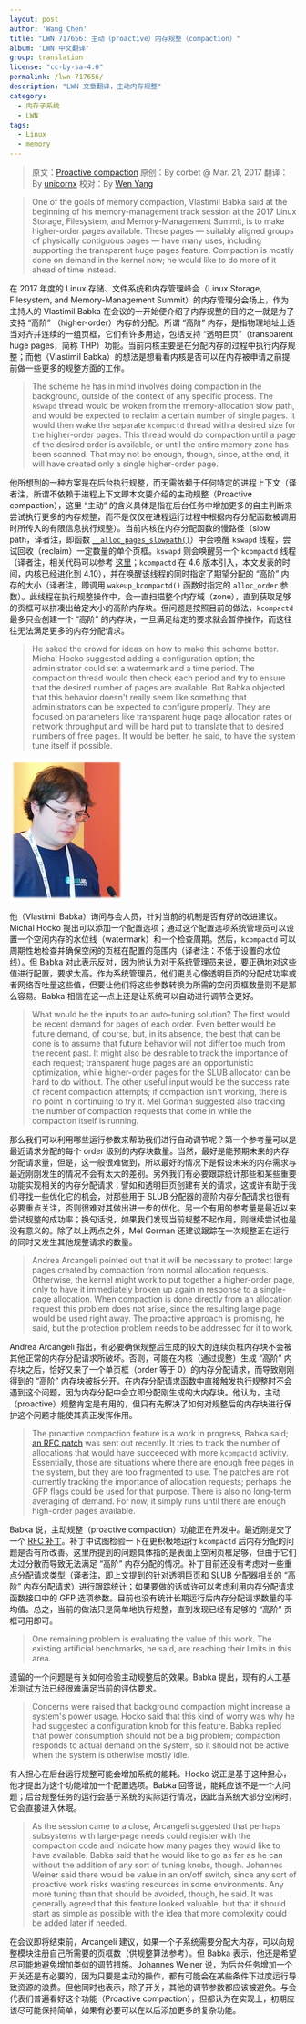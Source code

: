 ```yaml
---
layout: post
author: 'Wang Chen'
title: "LWN 717656: 主动（proactive）内存规整（compaction）"
album: 'LWN 中文翻译'
group: translation
license: "cc-by-sa-4.0"
permalink: /lwn-717656/
description: "LWN 文章翻译，主动内存规整"
category:
  - 内存子系统
  - LWN
tags:
  - Linux
  - memory
---
```


> 原文：[Proactive compaction](https://lwn.net/Articles/717656/)
> 原创：By corbet @ Mar. 21, 2017
> 翻译：By [unicornx](https://github.com/unicornx)
> 校对：By [Wen Yang](https://github.com/w-simon)

> One of the goals of memory compaction, Vlastimil Babka said at the beginning of his memory-management track session at the 2017 Linux Storage, Filesystem, and Memory-Management Summit, is to make higher-order pages available. These pages — suitably aligned groups of physically contiguous pages — have many uses, including supporting the transparent huge pages feature. Compaction is mostly done on demand in the kernel now; he would like to do more of it ahead of time instead.

在 2017 年度的 Linux 存储、文件系统和内存管理峰会（Linux Storage, Filesystem, and Memory-Management Summit）的内存管理分会场上，作为主持人的 Vlastimil Babka 在会议的一开始便介绍了内存规整的目的之一就是为了支持 “高阶” （higher-order）内存的分配。所谓 “高阶” 内存，是指物理地址上适当对齐并连续的一组页框，它们有许多用途，包括支持 “透明巨页”（transparent huge pages，简称 THP）功能。当前内核主要是在分配内存的过程中执行内存规整；而他（Vlastimil Babka）的想法是想看看内核是否可以在内存被申请之前提前做一些更多的规整方面的工作。

> The scheme he has in mind involves doing compaction in the background, outside of the context of any specific process. The `kswapd` thread would be woken from the memory-allocation slow path, and would be expected to reclaim a certain number of single pages. It would then wake the separate `kcompactd` thread with a desired size for the higher-order pages. This thread would do compaction until a page of the desired order is available, or until the entire memory zone has been scanned. That may not be enough, though, since, at the end, it will have created only a single higher-order page.

他所想到的一种方案是在后台执行规整，而无需依赖于任何特定的进程上下文（译者注，所谓不依赖于进程上下文即本文要介绍的主动规整（Proactive compaction），这里 “主动” 的含义具体是指在后台任务中增加更多的自主判断来尝试执行更多的内存规整，而不是仅仅在进程运行过程中根据内存分配函数被调用时所传入的有限信息执行规整）。当前内核在内存分配函数的慢路径（slow path，译者注，即函数 [`__alloc_pages_slowpath()`][2]）中会唤醒 `kswapd` 线程，尝试回收（reclaim）一定数量的单个页框。`kswapd` 则会唤醒另一个 `kcompactd` 线程（译者注，相关代码可以参考 [这里][3]；`kcompactd` 在 4.6 版本引入，本文发表的时间，内核已经进化到 4.10），并在唤醒该线程的同时指定了期望分配的 “高阶” 内存的大小（译者注，即调用 `wakeup_kcompactd()` 函数时指定的 `alloc_order` 参数）。此线程在执行规整操作中，会一直扫描整个内存域（zone），直到获取足够的页框可以拼凑出给定大小的高阶内存块。但问题是按照目前的做法，`kcompactd` 最多只会创建一个 “高阶” 的内存块，一旦满足给定的要求就会暂停操作，而这往往无法满足更多的内存分配请求。

> He asked the crowd for ideas on how to make this scheme better. Michal Hocko suggested adding a configuration option; the administrator could set a watermark and a time period. The compaction thread would then check each period and try to ensure that the desired number of pages are available. But Babka objected that this behavior doesn't really seem like something that administrators can be expected to configure properly. They are focused on parameters like transparent huge page allocation rates or network throughput and will be hard put to translate that to desired numbers of free pages. It would be better, he said, to have the system tune itself if possible.

![Vlastimil Babka](/wp-content/uploads/2021/06/lwn-717656/VlastimilBabka-sm.jpg)

他（Vlastimil Babka）询问与会人员，针对当前的机制是否有好的改进建议。Michal Hocko 提出可以添加一个配置选项；通过这个配置选项系统管理员可以设置一个空闲内存的水位线（watermark）和一个检查周期。然后，`kcompactd` 可以周期性地检查并确保空闲的页框在配置的范围内（译者注：不低于设置的水位线）。但 Babka 对此表示反对，因为他认为对于系统管理员来说，要正确地对这些值进行配置，要求太高。作为系统管理员，他们更关心像透明巨页的分配成功率或者网络吞吐量这些值，但要让他们将这些参数转换为所需的空闲页框数量则不是那么容易。Babka 相信在这一点上还是让系统可以自动进行调节会更好。

> What would be the inputs to an auto-tuning solution? The first would be recent demand for pages of each order. Even better would be future demand, of course, but, in its absence, the best that can be done is to assume that future behavior will not differ too much from the recent past. It might also be desirable to track the importance of each request; transparent huge pages are an opportunistic optimization, while higher-order pages for the SLUB allocator can be hard to do without. The other useful input would be the success rate of recent compaction attempts; if compaction isn't working, there is no point in continuing to try it. Mel Gorman suggested also tracking the number of compaction requests that come in while the compaction itself is running.

那么我们可以利用哪些运行参数来帮助我们进行自动调节呢？第一个参考量可以是最近请求分配的每个 order 级别的内存块数量。当然，最好是能预期未来的内存分配请求量，但是，这一般很难做到，所以最好的情况下是假设未来的内存需求与最近刚刚发生的情况不会有太大的差别。另外我们有必要跟踪统计那些和某些重要功能实现相关的内存分配请求；譬如和透明巨页创建有关的请求，这或许有助于我们寻找一些优化它的机会，对那些用于 SLUB 分配器的高阶内存分配请求也很有必要重点关注，否则很难对其做出进一步的优化。另一个有用的参考量是最近以来尝试规整的成功率；换句话说，如果我们发现当前规整不起作用，则继续尝试也是没有意义的。除了以上两点之外，Mel Gorman 还建议跟踪在一次规整正在运行的同时又发生其他规整请求的数量。

> Andrea Arcangeli pointed out that it will be necessary to protect large pages created by compaction from normal allocation requests. Otherwise, the kernel might work to put together a higher-order page, only to have it immediately broken up again in response to a single-page allocation. When compaction is done directly from an allocation request this problem does not arise, since the resulting large page would be used right away. The proactive approach is promising, he said, but the protection problem needs to be addressed for it to work.

Andrea Arcangeli 指出，有必要确保规整后生成的较大的连续页框内存块不会被其他正常的内存分配请求所破坏。否则，可能在内核（通过规整）生成 “高阶” 内存块之后，恰好又来了一个单页框（order 等于 0）的内存分配请求，而导致刚刚得到的 “高阶” 内存块被拆分开。在内存分配请求函数中直接触发执行规整时不会遇到这个问题，因为内存分配中会立即分配刚生成的大内存块。他认为，主动（proactive）规整肯定是有用的，但只有先解决了如何对规整后的内存块进行保护这个问题才能使其真正发挥作用。

> The proactive compaction feature is a work in progress, Babka said; [an RFC patch](https://lwn.net/Articles/717756/) was sent out recently. It tries to track the number of allocations that would have succeeded with more `kcompactd` activity. Essentially, those are situations where there are enough free pages in the system, but they are too fragmented to use. The patches are not currently tracking the importance of allocation requests; perhaps the GFP flags could be used for that purpose. There is also no long-term averaging of demand. For now, it simply runs until there are enough high-order pages available.

Babka 说，主动规整（proactive compaction）功能正在开发中。最近刚提交了一个 [RFC 补丁][4]。补丁中试图检验一下在更积极地运行 `kcompactd` 后内存分配的问题是否有所改善。这里所提到的问题具体指的是表面上空闲页框足够，但由于它们太过分散而导致无法满足 “高阶” 内存分配的情况。补丁目前还没有考虑对一些重点分配请求类型（译者注，即上文提到的针对透明巨页和 SLUB 分配器相关的 “高阶” 内存分配请求）进行跟踪统计；如果要做的话或许可以考虑利用内存分配请求函数接口中的 GFP 选项参数。目前也没有统计长期运行后内存分配请求数量的平均值。总之，当前的做法只是简单地执行规整，直到发现已经有足够的 “高阶” 页框可用即可。

> One remaining problem is evaluating the value of this work. The existing artificial benchmarks, he said, are reaching their limits in this area.

遗留的一个问题是有关如何检验主动规整后的效果。Babka 提出，现有的人工基准测试方法已经很难满足当前的评估要求。

> Concerns were raised that background compaction might increase a system's power usage. Hocko said that this kind of worry was why he had suggested a configuration knob for this feature. Babka replied that power consumption should not be a big problem; compaction responds to actual demand on the system, so it should not be active when the system is otherwise mostly idle.

有人担心在后台运行规整可能会增加系统的能耗。Hocko 说正是基于这种担心，他才提出为这个功能增加一个配置选项。Babka 回答说，能耗应该不是一个大问题；后台规整任务的运行会基于系统的实际运行情况，因此当系统大部分空闲时，它会直接进入休眠。

> As the session came to a close, Arcangeli suggested that perhaps subsystems with large-page needs could register with the compaction code and indicate how many pages they would like to have available. Babka said that he would like to go as far as he can without the addition of any sort of tuning knobs, though. Johannes Weiner said there would be value in an on/off switch, since any sort of proactive work risks wasting resources in some environments. Any more tuning than that should be avoided, though, he said. It was generally agreed that this feature looked valuable, but that it should start as simple as possible with the idea that more complexity could be added later if needed.

在会议即将结束前，Arcangeli 建议，如果一个子系统需要分配大内存，可以向规整模块注册自己所需要的页框数（供规整算法参考）。但 Babka 表示，他还是希望尽可能地避免增加类似的调节措施。Johannes Weiner 说，为后台任务增加一个开关还是有必要的，因为只要是主动的操作，都有可能会在某些条件下过度运行导致资源的浪费。但他同时也表示，除了开关，其他的调节参数都应该被避免。与会代表们普遍看好这个功能（Proactive compaction），但都认为在实现上，初期应该尽可能保持简单，如果有必要可以在以后添加更多的复杂功能。

[1]: https://tinylab.org
[2]: https://elixir.bootlin.com/linux/v4.10/source/mm/page_alloc.c#L3519
[3]: https://elixir.bootlin.com/linux/v4.10/source/mm/vmscan.c#L3353
[4]: https://lwn.net/Articles/717756/
